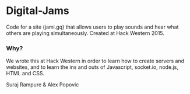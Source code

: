 # Digital-Jams
Code for a site (jami.gq) that allows users to play sounds and hear what others are playing simultaneously. Created at Hack Western 2015.

### Why?
We wrote this at Hack Western in order to learn how to create servers and websites, and to learn the ins and outs of Javascript, socket.io, node.js, HTML and CSS.

Suraj Rampure & Alex Popovic
